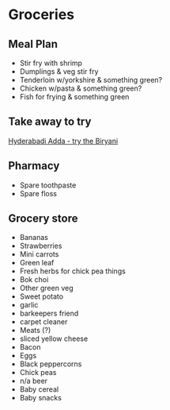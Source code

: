 # Groceries

## Meal Plan

- Stir fry with shrimp
- Dumplings & veg stir fry
- Tenderloin w/yorkshire & something green?
- Chicken w/pasta & something green?
- Fish for frying & something green

## Take away to try

[Hyderabadi Adda - try the Biryani](https://g.page/hyderabadiaddamontreal?share)

## Pharmacy

- Spare toothpaste
- Spare floss

## Grocery store

- Bananas
- Strawberries
- Mini carrots
- Green leaf
- Fresh herbs for chick pea things
- Bok choi
- Other green veg
- Sweet potato
- garlic
- barkeepers friend
- carpet cleaner
- Meats (?)
- sliced yellow cheese
- Bacon
- Eggs
- Black peppercorns
- Chick peas
- n/a beer
- Baby cereal
- Baby snacks
